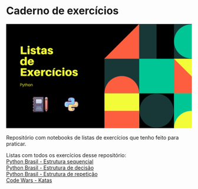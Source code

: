 # Caderno de exercícios

<p align='center'>
<img src= 'capa_exercicios.png' width=650px>
</p>

Repositório com notebooks de listas de exercícios que tenho feito para praticar.

Listas com todos os exercícios desse repositório:  
[Python Brasil - Estrutura sequencial](https://wiki.python.org.br/EstruturaSequencial)  
[Python Brasil - Estrutura de decisão](https://wiki.python.org.br/EstruturaDeDecisao)  
[Python Brasil - Estrutura de repetição](https://wiki.python.org.br/EstruturaDeDecisao)  
[Code Wars - Katas](https://www.codewars.com/kata/)